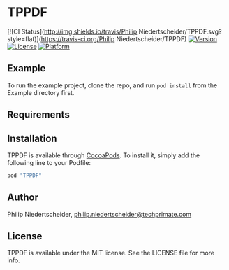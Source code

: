 # TPPDF

[![CI Status](http://img.shields.io/travis/Philip Niedertscheider/TPPDF.svg?style=flat)](https://travis-ci.org/Philip Niedertscheider/TPPDF)
[![Version](https://img.shields.io/cocoapods/v/TPPDF.svg?style=flat)](http://cocoapods.org/pods/TPPDF)
[![License](https://img.shields.io/cocoapods/l/TPPDF.svg?style=flat)](http://cocoapods.org/pods/TPPDF)
[![Platform](https://img.shields.io/cocoapods/p/TPPDF.svg?style=flat)](http://cocoapods.org/pods/TPPDF)

## Example

To run the example project, clone the repo, and run `pod install` from the Example directory first.

## Requirements

## Installation

TPPDF is available through [CocoaPods](http://cocoapods.org). To install
it, simply add the following line to your Podfile:

```ruby
pod "TPPDF"
```

## Author

Philip Niedertscheider, philip.niedertscheider@techprimate.com

## License

TPPDF is available under the MIT license. See the LICENSE file for more info.
